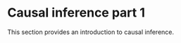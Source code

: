 # Causal inference part 1

This section provides an introduction to causal inference.

```{tableofcontents}
```
